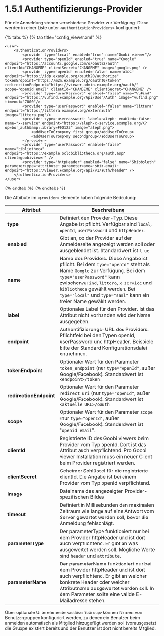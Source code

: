 # 1.5.1 Authentifizierungs-Provider

Für die Anmeldung stehen verschiedene Provider zur Verfügung. Diese werden in einer Liste unter `<authenticationProviders>` konfiguriert:

{% tabs %}
{% tab title="config_viewer.xml" %}
```markup
<user>
    <authenticationProviders>
        <provider type="local" enabled="true" name="Goobi viewer"/>
        <provider type="openId" enabled="true" name="Google" endpoint="https://accounts.google.com/o/oauth2/auth" clientId="CHANGEME" clientSecret="CHANGEME" image="google.png" />
        <provider type="openId" enabled="false" name="OIDC" endpoint="https://idp.example.org/oauth20/authorize" tokenEndpoint="https://m2m.example.org/oauth20/token" redirectionEndpoint="https://viewer-admin.example.org/oauth/" scope="openid email" clientId="CHANGEME" clientSecret="CHANGEME" />
        <provider type="userPassword" enabled="false" name="VuFind" endpoint="https://vufind.example.org/Api/User/Auth" image="vufind.png" timeout="7000"/>
        <provider type="userPassword" enabled="false" name="littera" endpoint="https://littera.example.org/externauth" image="littera.png"/>
        <provider type="userPassword" label="Aleph" enabled="false" name="x-service" endpoint="https://aleph-x-service.example.org/X?op=bor_auth&amp;library=FOO123" image="aleph.png">
            <addUserToGroup>my first group</addUserToGroup>
            <addUserToGroup>my secondgroup</addUserToGroup>
        </provider>
        <provider type="userPassword" enabled="false" name="bibliotheca" endpoint="https://example.oclcbibliotheca.org/auth.asp?client=goobiviewer" />
        <provider type="httpHeader" enabled="false" name="Shibboleth" parameterType="attribute" parameterName="shib-email" endpoint="https://viewer.example.org/api/v1/auth/header" />
    </authenticationProviders>
</user>
```
{% endtab %}
{% endtabs %}

Die Attribute im `<provider>` Elemente haben folgende Bedeutung:

| Attribut                | Beschreibung                                                                                                                                                                                                                                                                                          |
| ----------------------- | ----------------------------------------------------------------------------------------------------------------------------------------------------------------------------------------------------------------------------------------------------------------------------------------------------- |
| **type**                | Definiert den Provider-Typ. Diese Angabe ist pflicht. Verfügbar sind `local`, `openId`, `userPassword` und `httpHeader`.                                                                                                                                                                              |
| **enabled**             | Gibt an, ob der Provider auf der Anmeldeseite angezeigt werden soll oder ausgeblendet ist. Standardwert ist `true`                                                                                                                                                                                    |
| **name**                | Name des Providers. Diese Angabe ist pflicht. Bei dem `type="openId"` steht als Name  `Google` zur Verfügung. Bei dem `type="userPassword"` kann zwischen`VuFind`, `littera`, `x-service` und `bibliotheca` gewählt werden. Bei `type="local"` und `type="saml"` kann ein freier Name gewählt werden. |
| **label**               | Optionales Label für den Provider. Ist das Attribut nicht vorhanden wird der Name ausgegeben.                                                                                                                                                                                                         |
| **endpoint**            | Authentifizierungs-URL des Providers. Pflichtfeld bei den Typen openId,  userPassword und httpHeader. Beispiele bitte der Standard Konfigurationsdatei entnehmen.                                                                                                                                     |
| **tokenEndpoint**       | Optionaler Wert für den Parameter `token_endpoint` (nur `type="openId"`, außer Google/Facebook). Standardwert ist `<endpoint>/token`                                                                                                                                                                  |
| **redirectionEndpoint** | Optionaler Wert für den Parameter `redirect_uri` (nur `type="openId"`, außer Google/Facebook). Standardwert ist `<aktuelle URL>/oauth`                                                                                                                                                                |
| **scope**               | Optionaler Wert für den Parameter `scope` (nur `type="openId"`, außer Google/Facebook). Standardwert ist "`openid email`".                                                                                                                                                                            |
| **clientId**            | Registrierte ID des Goobi viewers beim Provider vom Typ openId. Dort ist das Attribut auch verpflichtend. Pro Goobi viewer Installation muss ein neuer Client beim Provider registriert werden.                                                                                                       |
| **clientSecret**        | Geheimer Schlüssel für die registrierte clientId. Die Angabe ist bei einem Provider vom Typ openId verpflichtend.                                                                                                                                                                                     |
| **image**               | Dateiname des angezeigten Provider-spezifischen Bildes                                                                                                                                                                                                                                                |
| **timeout**             | Definiert in Millisekunden den maximalen Zeitraum wie lange auf eine Antwort vom Server gewartet werden soll, bevor die Anmeldung fehlschlägt.                                                                                                                                                        |
| **parameterType**       | Der parameterType funktioniert nur bei dem Provider httpHeader und ist dort auch verpflichtend. Er gibt an was ausgewertet werden soll. Mögliche Werte sind `header` und `attribute`.                                                                                                                 |
| **parameterName**       | Der parameterName funktioniert nur bei dem Provider httpHeader und ist dort auch verpflichtend. Er gibt an welcher konkrete Header oder welcher Attributname  ausgewertet werden soll. In dem Parameter sollte eine valide E-Mailadresse stehen.                                                      |

Über optionale Unterelemente `<addUserToGroup>` können Namen von Benutzergruppen konfiguriert werden, zu denen ein Benutzer beim anmelden automatisch als Mitglied hinzugefügt werden soll (vorausgesetzt die Gruppe existiert bereits und der Benutzer ist dort nicht bereits Mitglied.
